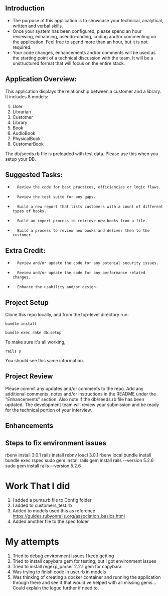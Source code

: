 ## Introduction

*   The purpose of this application is to showcase your technical, analytical, written and verbal skills.
*   Once your system has been configured, please spend an hour reviewing, enhancing, pseudo-coding, coding and/or commenting on the application. Feel free to spend more than an hour, but it is not required.
*   Your code changes, enhancements and/or comments will be used as the starting point of a technical discussion with the team. It will be a unstructured format that will focus on the entire stack.

## Application Overview:

This application displays the relationship between a customer and a library. It includes 8 models:

1.  User
2.  Librarian
3.  Customer
4.  Library
5.  Book
6.	AudioBook
7.	PhysicalBook
8.	CustomerBook

The db/seeds.rb file is preloaded with test data. Please use this when you setup your DB.

## Suggested Tasks:

*		Review the code for best practices, efficiencies or logic flaws.
*		Review the test suite for any gaps.
*		Build a new report that lists customers with a count of different types of books.
*		Build an import process to retrieve new books from a file.
*		Build a process to review new books and deliver then to the customer.

## Extra Credit:

*		Review and/or update the code for any potenial security issues.
*		Review and/or update the code for any performance related changes.
*		Enhance the usability and/or design.

## Project Setup

Clone this repo locally, and from the top-level directory run:

`bundle install`

`bundle exec rake db:setup`

To make sure it's all working,

`rails s`

You should see this same information.

## Project Review

Please commit any updates and/or comments to the repo. Add any additional comments, notes and/or instructions in the README under the "Enhancements" section. Also note if the db/seeds.rb file has been updated. The development team will review your submission and be ready for the technical portion of your interview.

## Enhancements

## Steps to fix environment issues

rbenv install 3.0.1
rails install
rebnv loacl 3.0.1
rbenv local
bundle install
bundle exec rspec
sudo gem install rails
gem install rails --version 5.2.6
sudo gem install rails --version 5.2.6

# Work That I did
1. I added a puma.rb file to Config folder
2. I added to customers_test.rb
3. Added to models used this as reference https://guides.rubyonrails.org/association_basics.html
4. Added another file to the spec folder

# My attempts
1. Tried to debug environment issues I keep getting
2. Tried to install capybara gem for testing, but I got environment issues
3. Tried to install regexp_parser 2.2.1 gem for capybara
4. Was trying to finish code in user.rb in models
5. Was thinking of creating a docker container and running the application through there and see if that would've helped with all missing gems... Could explain the loguc further if need to.

